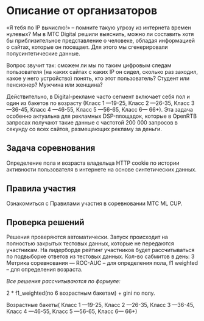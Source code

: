 # Описание от организаторов
 
«Я тебя по IP вычислю!» – помните такую угрозу из интернета времен нулевых? Мы в МТС Digital решили выяснить, можно ли составить хотя бы приблизительное представление о человеке, обладая информацией о сайтах, которые он посещает. Для этого мы сгенерировали полусинтетические данные.

Вопрос звучит так: сможем ли мы по таким цифровым следам пользователя (на каких сайтах с каких IP он сидел, сколько раз заходил, какое у него устройство) понять, кто этот пользователь? Студент или пенсионер? Мужчина или женщина? 

Действительно, в Digital-рекламе часто сегмент включает себя пол и один из бакетов по возрасту (Класс 1 —19-25, Класс 2 —26-35, Класс 3 —36-45, Класс 4 —46-55, Класс 5 —56-65, Класс 6— 66+). Эта задача особенно актуальна для рекламных DSP-площадок, которые в OpenRTB запросах получают такие данные с частотой 200 000 запросов в секунду со всех сайтов, размещающих рекламу за деньги.


## Задача соревнования
Определение пола и возраста владельца HTTP cookie по истории активности пользователя в интернете на основе синтетических данных.

## Правила участия 
Ознакомиться с Правилами участия в соревновании МТС ML CUP.

## Проверка решений
Решения проверяются автоматически. Запуск происходит на полностью закрытых тестовых данных, которые не передаются участникам.
На лидерборде рейтинг участников будет рассчитываться по подвыборке ответов из тестовых данных.
Кол-во сабмитов в день: 3
Метрика соревнования — ROC-AUC – для определения пола, f1 weighted – для определения возраста. 

*Все решения рассчитываются по формуле:*

2 * f1_weighted(по 6 возрастным бакетам) + gini по полу.

Возрастные бакеты( Класс 1 —19-25, Класс 2 —26-35, Класс 3 —36-45, Класс 4 —46-55, Класс 5 —56-65, Класс 6— 66+)
